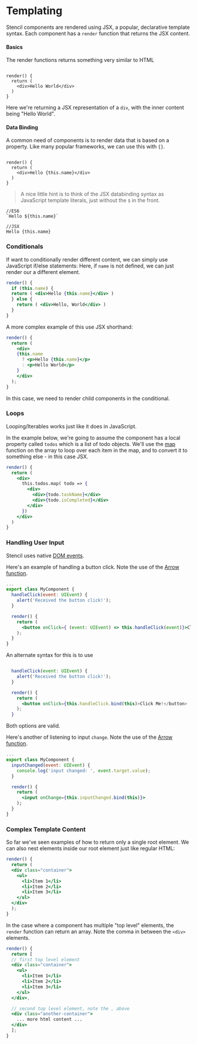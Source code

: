 # Templating

Stencil components are rendered using JSX, a popular, declarative template syntax. Each component has a `render` function that returns the JSX content.

#### Basics

The render functions returns something very similar to HTML

```typscript

render() {
  return (
    <div>Hello World</div>
  )
}
```

Here we're returning a JSX representation of a `div`, with the inner content being "Hello World".


#### Data Binding

A common need of components is to render data that is based on a property.
Like many popular frameworks, we can use this with `{}`.

```typscript

render() {
  return (
    <div>Hello {this.name}</div>
  )
}
```

> A nice little hint is to think of the JSX databinding syntax as JavaScript template literals, just without the `$` in the front.

```
//ES6
`Hello ${this.name}`

//JSX
Hello {this.name}
```


### Conditionals

If want to conditionally render different content, we can simply use JavaScript if/else statements:
Here, if `name` is not defined, we can just render our a different element.

```jsx
render() {
  if (this.name) {
  return ( <div>Hello {this.name}</div> )
  } else {
    return ( <div>Hello, World</div> )
  }
}
```

A more complex example of this use JSX shorthand:

```jsx
render() {
  return (
    <div>
    {this.name
      ? <p>Hello {this.name}</p>
      : <p>Hello World</p>
    }
    </div>
  );
}
```
In this case, we need to render child components in the conditional.


### Loops

Looping/Iterables works just like it does in JavaScript.

In the example below, we're going to assume the component has a local property called `todos` which is a list of todo objects. We'll use the [map](https://developer.mozilla.org/en-US/docs/Web/JavaScript/Reference/Global_Objects/Array/map) function on the array to loop over each item in the map, and to convert it to something else - in this case JSX.

```jsx
render() {
  return (
    <div>
      this.todos.map( todo => {
        <div>
          <div>{todo.taskName}</div>
          <div>{todo.isCompleted}</div>
        </div>
      })
    </div>
  )
}
```


### Handling User Input

Stencil uses native [DOM events](https://developer.mozilla.org/en-US/docs/Web/Events).

Here's an example of handling a button click. Note the use of the [Arrow function](https://developer.mozilla.org/en-US/docs/Web/JavaScript/Reference/Functions/Arrow_functions).

```jsx
...
export class MyComponent {
  handleClick(event: UIEvent) {
    alert('Received the button click!');
  }

  render() {
    return (
      <button onClick={ (event: UIEvent) => this.handleClick(event)}>Click Me!</button>
    );
  }
}
```

An alternate syntax for this is to use

```jsx

  handleClick(event: UIEvent) {
    alert('Received the button click!');
  }

  render() {
    return (
      <button onClick={this.handleClick.bind(this)>Click Me!</button>
    );
  }
```

Both options are valid.



Here's another of listening to input `change`. Note the use of the [Arrow function](https://developer.mozilla.org/en-US/docs/Web/JavaScript/Reference/Functions/Arrow_functions).

```jsx
...
export class MyComponent {
  inputChanged(event: UIEvent) {
    console.log('input changed: ', event.target.value);
  }

  render() {
    return (
      <input onChange={this.inputChanged.bind(this)}>
    );
  }
}
```


### Complex Template Content

So far we've seen examples of how to return only a single root element. We can also nest elements inside our root element just like regular HTML:

```jsx
render() {
  return (
  <div class="container">
    <ul>
      <li>Item 1</li>
      <li>Item 2</li>
      <li>Item 3</li>
    </ul>
  </div>
  );
}
```

In the case where a component has multiple "top level" elements, the `render` function can return an array.
Note the comma in between the `<div>` elements.

```jsx
render() {
  return [
  // first top level element
  <div class="container">
    <ul>
      <li>Item 1</li>
      <li>Item 2</li>
      <li>Item 3</li>
    </ul>
  </div>,

  // second top level element, note the , above
  <div class="another-container">
    ... more html content ...
  </div>
  ];
}
```
